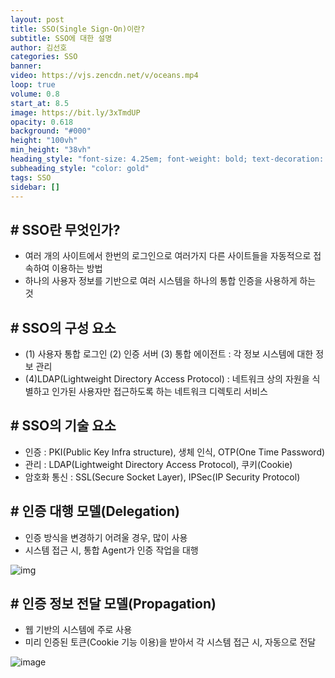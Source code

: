 ```yaml
---
layout: post
title: SSO(Single Sign-On)이란?
subtitle: SSO에 대한 설명
author: 김선호
categories: SSO
banner:
video: https://vjs.zencdn.net/v/oceans.mp4
loop: true
volume: 0.8
start_at: 8.5
image: https://bit.ly/3xTmdUP
opacity: 0.618
background: "#000"
height: "100vh"
min_height: "38vh"
heading_style: "font-size: 4.25em; font-weight: bold; text-decoration: underline"
subheading_style: "color: gold"
tags: SSO
sidebar: []
---
```


## # SSO란 무엇인가?
- 여러 개의 사이트에서 한번의 로그인으로 여러가지 다른 사이트들을 자동적으로 접속하여 이용하는 방법
- 하나의 사용자 정보를 기반으로 여러 시스템을 하나의 통합 인증을 사용하게 하는 것

## # SSO의 구성 요소

- (1) 사용자 통합 로그인 (2) 인증 서버 (3) 통합 에이전트 : 각 정보 시스템에 대한 정보 관리
- (4)LDAP(Lightweight Directory Access Protocol) : 네트워크 상의 자원을 식별하고 인가된 사용자만 접근하도록 하는 네트워크 디렉토리 서비스

## # SSO의 기술 요소
- 인증 : PKI(Public Key Infra structure), 생체 인식, OTP(One Time Password)<br>
- 관리 : LDAP(Lightweight Directory Access Protocol), 쿠키(Cookie)<br>
- 암호화 통신 : SSL(Secure Socket Layer), IPSec(IP Security Protocol) <br>

## # 인증 대행 모델(Delegation)
- 인증 방식을 변경하기 어려울 경우, 많이 사용
- 시스템 접근 시, 통합 Agent가 인증 작업을 대행

![img](https://user-images.githubusercontent.com/63573287/160028438-6952b8a2-800d-4526-bf6b-1ba07d984493.png)

## # 인증 정보 전달 모델(Propagation)
- 웹 기반의 시스템에 주로 사용 <br>
- 미리 인증된 토큰(Cookie 기능 이용)을 받아서 각 시스템 접근 시, 자동으로 전달

![image](https://user-images.githubusercontent.com/63573287/160028633-8d9c5b71-9293-4c53-bb9a-9fda9ab1fcd5.png)
